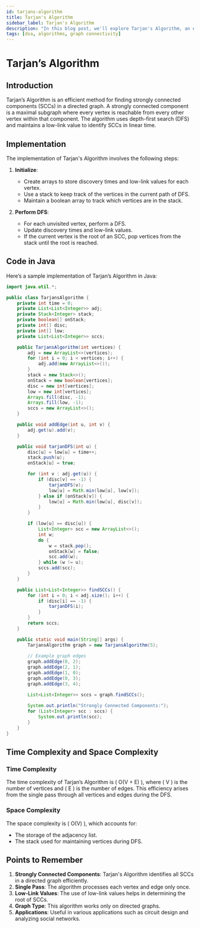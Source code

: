 ```yaml
---
id: tarjans-algorithm
title: Tarjan's Algorithm
sidebar_label: Tarjan's Algorithm
description: "In this blog post, we'll explore Tarjan's Algorithm, an efficient method for finding strongly connected components (SCCs) in a directed graph. We'll discuss its implementation, time complexity, and practical applications in graph theory."
tags: [dsa, algorithms, graph connectivity]
---
```


# Tarjan’s Algorithm

## Introduction

Tarjan’s Algorithm is an efficient method for finding strongly connected components (SCCs) in a directed graph. A strongly connected component is a maximal subgraph where every vertex is reachable from every other vertex within that component. The algorithm uses depth-first search (DFS) and maintains a low-link value to identify SCCs in linear time.

## Implementation

The implementation of Tarjan's Algorithm involves the following steps:

1. **Initialize**:
   - Create arrays to store discovery times and low-link values for each vertex.
   - Use a stack to keep track of the vertices in the current path of DFS.
   - Maintain a boolean array to track which vertices are in the stack.

2. **Perform DFS**:
   - For each unvisited vertex, perform a DFS.
   - Update discovery times and low-link values.
   - If the current vertex is the root of an SCC, pop vertices from the stack until the root is reached.

## Code in Java

Here’s a sample implementation of Tarjan’s Algorithm in Java:

```java
import java.util.*;

public class TarjansAlgorithm {
    private int time = 0;
    private List<List<Integer>> adj;
    private Stack<Integer> stack;
    private boolean[] onStack;
    private int[] disc;
    private int[] low;
    private List<List<Integer>> sccs;

    public TarjansAlgorithm(int vertices) {
        adj = new ArrayList<>(vertices);
        for (int i = 0; i < vertices; i++) {
            adj.add(new ArrayList<>());
        }
        stack = new Stack<>();
        onStack = new boolean[vertices];
        disc = new int[vertices];
        low = new int[vertices];
        Arrays.fill(disc, -1);
        Arrays.fill(low, -1);
        sccs = new ArrayList<>();
    }

    public void addEdge(int u, int v) {
        adj.get(u).add(v);
    }

    public void tarjanDFS(int u) {
        disc[u] = low[u] = time++;
        stack.push(u);
        onStack[u] = true;

        for (int v : adj.get(u)) {
            if (disc[v] == -1) {
                tarjanDFS(v);
                low[u] = Math.min(low[u], low[v]);
            } else if (onStack[v]) {
                low[u] = Math.min(low[u], disc[v]);
            }
        }

        if (low[u] == disc[u]) {
            List<Integer> scc = new ArrayList<>();
            int w;
            do {
                w = stack.pop();
                onStack[w] = false;
                scc.add(w);
            } while (w != u);
            sccs.add(scc);
        }
    }

    public List<List<Integer>> findSCCs() {
        for (int i = 0; i < adj.size(); i++) {
            if (disc[i] == -1) {
                tarjanDFS(i);
            }
        }
        return sccs;
    }

    public static void main(String[] args) {
        TarjansAlgorithm graph = new TarjansAlgorithm(5);
        
        // Example graph edges
        graph.addEdge(0, 2);
        graph.addEdge(2, 1);
        graph.addEdge(1, 0);
        graph.addEdge(0, 3);
        graph.addEdge(3, 4);

        List<List<Integer>> sccs = graph.findSCCs();
        
        System.out.println("Strongly Connected Components:");
        for (List<Integer> scc : sccs) {
            System.out.println(scc);
        }
    }
}
```

## Time Complexity and Space Complexity

### Time Complexity

The time complexity of Tarjan’s Algorithm is \( O(V + E) \), where \( V \) is the number of vertices and \( E \) is the number of edges. This efficiency arises from the single pass through all vertices and edges during the DFS.

### Space Complexity

The space complexity is \( O(V) \), which accounts for:
- The storage of the adjacency list.
- The stack used for maintaining vertices during DFS.

## Points to Remember

1. **Strongly Connected Components**: Tarjan's Algorithm identifies all SCCs in a directed graph efficiently.
2. **Single Pass**: The algorithm processes each vertex and edge only once.
3. **Low-Link Values**: The use of low-link values helps in determining the root of SCCs.
4. **Graph Type**: This algorithm works only on directed graphs.
5. **Applications**: Useful in various applications such as circuit design and analyzing social networks.